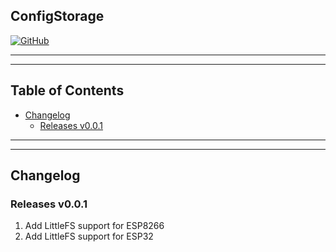 ## ConfigStorage

[![GitHub](https://img.shields.io/github/license/mashape/apistatus.svg)](https://github.com/Tost69/ConfigStorage/blob/master/LICENSE)

---
---

## Table of Contents

* [Changelog](#changelog)
  * [Releases v0.0.1](#releases-v001)
 
---
---

## Changelog

### Releases v0.0.1

1. Add LittleFS support for ESP8266
2. Add LittleFS support for ESP32
